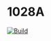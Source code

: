 # 1028A

[![Build](https://github.com/Mustang8192/1028A/actions/workflows/main.yml/badge.svg)](https://github.com/Mustang8192/1028A/actions/workflows/main.yml)
